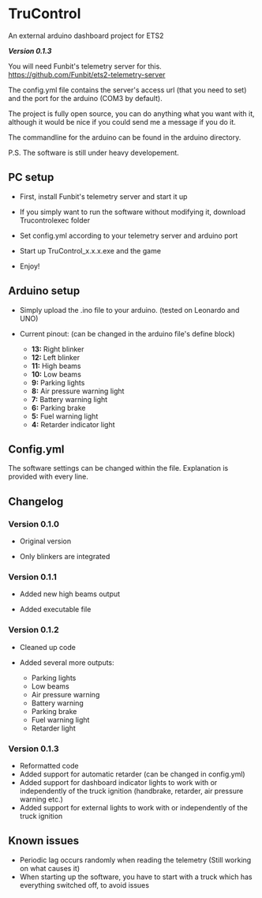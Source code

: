 # TruControl
An external arduino dashboard project for ETS2

***Version 0.1.3***


You will need Funbit's telemetry server for this. https://github.com/Funbit/ets2-telemetry-server

The config.yml file contains the server's access url (that you need to set) and the port for the arduino (COM3 by default).

The project is fully open source, you can do anything what you want with it, although it would be nice if you could send me a message if you do it.

The commandline for the arduino can be found in the arduino directory.

P.S. The software is still under heavy developement.

## PC setup

* First, install Funbit's telemetry server and start it up

* If you simply want to run the software without modifying it, download Trucontrolexec folder

* Set config.yml according to your telemetry server and arduino port

* Start up TruControl_x.x.x.exe and the game

* Enjoy!

## Arduino setup

* Simply upload the .ino file to your arduino. (tested on Leonardo and UNO)

* Current pinout: (can be changed in the arduino file's define block)
  * **13:** Right blinker
  * **12:** Left blinker
  * **11:** High beams
  * **10:** Low beams
  * **9:** Parking lights
  * **8:** Air pressure warning light
  * **7:** Battery warning light
  * **6:** Parking brake
  * **5:** Fuel warning light
  * **4:** Retarder indicator light

## Config.yml

The software settings can be changed within the file. Explanation is provided with every line.

## Changelog

### Version 0.1.0
* Original version

* Only blinkers are integrated

### Version 0.1.1
* Added new high beams output

* Added executable file

### Version 0.1.2
* Cleaned up code

* Added several more outputs:

  * Parking lights
  * Low beams
  * Air pressure warning
  * Battery warning
  * Parking brake
  * Fuel warning light
  * Retarder light

### Version 0.1.3
* Reformatted code
* Added support for automatic retarder (can be changed in config.yml)
* Added support for dashboard indicator lights to work with or independently of the truck ignition (handbrake, retarder, air pressure warning etc.)
* Added support for external lights to work with or independently of the truck ignition

## Known issues
* Periodic lag occurs randomly when reading the telemetry (Still working on what causes it)
* When starting up the software, you have to start with a truck which has everything switched off, to avoid issues
